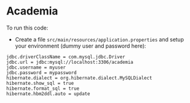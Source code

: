# Academia

To run this code:

* Create a file `src/main/resources/application.properties` and setup your environment (dummy user and password here):

```
jdbc.driverClassName = com.mysql.jdbc.Driver
jdbc.url = jdbc:mysql://localhost:3306/academia
jdbc.username = myuser
jdbc.password = mypassword
hibernate.dialect = org.hibernate.dialect.MySQLDialect
hibernate.show_sql = true
hibernate.format_sql = true
hibernate.hbm2ddl.auto = update
```
